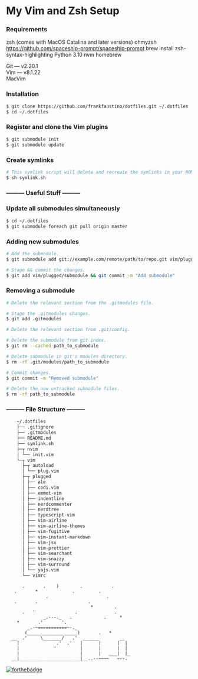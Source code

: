 # My Vim and Zsh Setup

### Requirements

zsh (comes with MacOS Catalina and later versions)
ohmyzsh
https://github.com/spaceship-prompt/spaceship-prompt
brew install zsh-syntax-highlighting
Python 3.10
nvm
homebrew

Git — v2.20.1  
Vim — v8.1.22  
MacVim

### Installation

```bash
$ git clone https://github.com/frankfaustino/dotfiles.git ~/.dotfiles
$ cd ~/.dotfiles
```

### Register and clone the Vim plugins
```bash
$ git submodule init
$ git submodule update
```

### Create symlinks
```bash
# This symlink script will delete and recreate the symlinks in your HOME directory.
$ sh symlink.sh
```

### ——— Useful Stuff ———

### Update all submodules simultaneously
```bash
$ cd ~/.dotfiles
$ git submodule foreach git pull origin master
```

### Adding new submodules
```bash
# Add the submodule.
$ git submodule add git://example.com/remote/path/to/repo.git vim/plugged/submodule

# Stage && commit the changes.
$ git add vim/plugged/submodule && git commit -m "Add submodule"
```

### Removing a submodule
```bash
# Delete the relevant section from the .gitmodules file.

# Stage the .gitmodules changes.
$ git add .gitmodules

# Delete the relevant section from .git/config.

# Delete the submodule from git index.
$ git rm --cached path_to_submodule

# Delete submodule in git's modules directory.
$ rm -rf .git/modules/path_to_submodule

# Commit changes.
$ git commit -m "Removed submodule"

# Delete the now untracked submodule files.
$ rm -rf path_to_submodule
```

### ——— File Structure ———

```bash
    ~/.dotfiles
    ├── .gitignore
    ├── .gitmodules
    ├── README.md
    ├── symlink.sh
    ├─┬ nvim
    │ └── init.vim
    └─┬ vim
      ├─┬ autoload
      │ └── plug.vim
      ├─┬ plugged
      │ ├── ale
      │ ├── codi.vim
      │ ├── emmet-vim
      │ ├── indentline
      │ ├── nerdcommenter
      │ ├── nerdtree
      │ ├── typescript-vim
      │ ├── vim-airline
      │ ├── vim-airline-themes
      │ ├── vim-fugitive    
      │ ├── vim-instant-markdown
      │ ├── vim-jsx
      │ ├── vim-prettier
      │ ├── vim-searchant
      │ ├── vim-snazzy
      │ ├── vim-surround
      │ └── yajs.vim
      └── vimrc
```

```
      .       .    )        .           .
   .       *             .         .
               .                      .
   .       .                   .
                                *        .
      .   '               .              .
              _.---._   .            .     *
    *       .'       '.
        _.-~===========~-._
       (___________________)       .   *
  __  .'     \_______/   .'  ______        __
    |              .'  .'   |      |      |  |
    |             '         |      |      |  |
    |                       |      |   ___|  |_
  __|_______________________|__..--~~~~   ~--.

```

[![forthebadge](https://forthebadge.com/images/badges/its-not-a-lie-if-you-believe-it.svg)](https://forthebadge.com)
